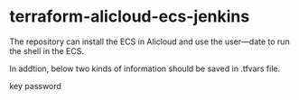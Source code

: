 # terraform-alicloud-ecs-jenkins

The repository can install the ECS in Alicloud and use the user—date to run the shell in the ECS.

In addtion, below two kinds of  information should be saved in .tfvars file.

key
password


